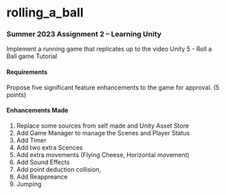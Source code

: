 # rolling_a_ball


### Summer 2023 Assignment 2 – Learning Unity



Implement a running game that replicates up to the video Unity 5 - Roll a Ball game Tutorial



#### Requirements

Propose five significant feature enhancements to the game for approval. (5 points)



#### Enhancements Made

1. Replace some sources from self made and Unity Asset Store 
2. Add Game Manager to manage the Scenes and Player Status 
3. Add Timer
4. Add two extra Scences
5. Add extra movements (Flying Cheese, Horizontal movement)
6. Add Sound Effects
7. Add point deduction collision, 
8. Add Reappreance
9. Jumping
